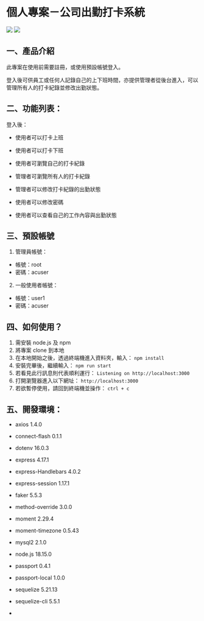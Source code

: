 # 個人專案－公司出勤打卡系統

![](https://hackmd.io/_uploads/HyCZGdHF3.png)
![](https://hackmd.io/_uploads/H1NHfdSKn.png)

## 一、產品介紹

此專案在使用前需要註冊，或使用預設帳號登入。

登入後可供員工或任何人記錄自己的上下班時間，亦提供管理者從後台進入，可以管理所有人的打卡紀錄並修改出勤狀態。

## 二、功能列表：

登入後：

- 使用者可以打卡上班

- 使用者可以打卡下班

- 使用者可瀏覽自己的打卡紀錄

- 管理者可瀏覽所有人的打卡紀錄

- 管理者可以修改打卡紀錄的出勤狀態

- 使用者可以修改密碼

- 使用者可以查看自己的工作內容與出勤狀態

## 三、預設帳號

1. 管理員帳號：

- 帳號：root
- 密碼：acuser

2. 一般使用者帳號：

- 帳號：user1
- 密碼：acuser

## 四、如何使用？

1. 需安裝 node.js 及 npm
2. 將專案 clone 到本地
3. 在本地開始之後，透過終端機進入資料夾，輸入：
   `npm install`
4. 安裝完畢後，繼續輸入：
   `npm run start`
5. 若看見此行訊息則代表順利運行：
   `Listening on http://localhost:3000`
6. 打開瀏覽器進入以下網址：
   `http://localhost:3000`
7. 若欲暫停使用，請回到終端機並操作：
   `ctrl + c`

## 五、開發環境：

- axios 1.4.0
- connect-flash 0.1.1
- dotenv 16.0.3
- express 4.17.1
- express-Handlebars 4.0.2
- express-session 1.17.1
- faker 5.5.3
- method-override 3.0.0
- moment 2.29.4
- moment-timezone 0.5.43
- mysql2 2.1.0
- node.js 18.15.0
- passport 0.4.1
- passport-local 1.0.0
- sequelize 5.21.13
- sequelize-cli 5.5.1

-
